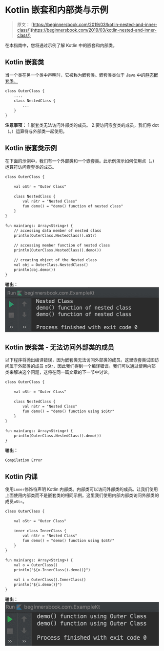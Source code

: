 # Kotlin 嵌套和内部类与示例

> 原文： [https://beginnersbook.com/2019/03/kotlin-nested-and-inner-class/](https://beginnersbook.com/2019/03/kotlin-nested-and-inner-class/)

在本指南中，您将通过示例了解 Kotlin 中的嵌套和内部类。

## Kotlin 嵌套类

当一个类在另一个类中声明时，它被称为嵌套类。嵌套类类似于 Java 中的[静态嵌套类。](https://beginnersbook.com/2013/05/inner-class/)

```
class OuterClass {
    ....
    class NestedClass {
        ...
    }
}
```

**注意事项：**
1.嵌套类无法访问外部类的成员。
2.要访问嵌套类的成员，我们将 dot（。）运算符与外部类一起使用。

## Kotlin 嵌套类示例

在下面的示例中，我们有一个外部类和一​​个嵌套类。此示例演示如何使用点（。）运算符访问嵌套类的成员。

```
class OuterClass {

    val oStr = "Outer Class"

    class NestedClass {
        val nStr = "Nested Class"
        fun demo() = "demo() function of nested class"
    }
}

fun main(args: Array<String>) {
    // accessing data member of nested class
    println(OuterClass.NestedClass().nStr)

    // accessing member function of nested class
    println(OuterClass.NestedClass().demo())

    // creating object of the Nested class
    val obj = OuterClass.NestedClass()
    println(obj.demo())
}
```

**输出：**
![Kotlin Nested and Inner Class](img/f15d87d588856ef545ddcc2f29439f1e.jpg)

## Kotlin 嵌套类 - 无法访问外部类的成员

以下程序将抛出编译错误，因为嵌套类无法访问外部类的成员。这里嵌套类试图访问属于外部类的成员 oStr，因此我们得到一个编译错误。我们可以通过使用内部类来解决这个问题，这将在同一篇文章的下一节中讨论。

```
class OuterClass {

    val oStr = "Outer Class"

    class NestedClass {
        val nStr = "Nested Class"
        fun demo() = "demo() function using $oStr"
    }
}

fun main(args: Array<String>) {
    println(OuterClass.NestedClass().demo())
}
```

**输出：**

```
Compilation Error
```

## Kotlin 内课

使用`inner`修饰符声明 Kotlin 内部类。内部类可以访问外部类的成员。让我们使用上面使用内部类而不是嵌套类的相同示例。这里我们使用内部内部类访问外部类的成员`oStr`。

```
class OuterClass {

    val oStr = "Outer Class"

    inner class InnerClass {
        val nStr = "Nested Class"
        fun demo() = "demo() function using $oStr"
    }
}

fun main(args: Array<String>) {
    val o = OuterClass()
    println("${o.InnerClass().demo()}")

    val i = OuterClass().InnerClass()
    println("${i.demo()}")
}
```

**输出：**
![Kotlin Inner Class](img/594d6647a664b7759a6d81bcfad381ce.jpg)